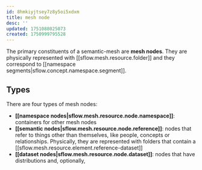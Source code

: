 ```yaml
---
id: 8hmkiyjtsey7z8y5oi5xdxm
title: mesh node
desc: ''
updated: 1751088025073
created: 1750999795528
---
```


The primary constituents of a semantic-mesh are **mesh nodes**. They are physically represented with [[sflow.mesh.resource.folder]] and they correspond to [[namespace segments|sflow.concept.namespace.segment]].

## Types

There are four types of mesh nodes:

- **[[namespace nodes|sflow.mesh.resource.node.namespace]]**: containers for other mesh nodes
- **[[semantic nodes|sflow.mesh.resource.node.reference]]**: nodes that refer to things other than themselves, like people, concepts or relationships. Physically, they are represented with folders that contain a [[sflow.mesh.resource.element.reference-dataset]]
- **[[dataset nodes|sflow.mesh.resource.node.dataset]]**: nodes that have distributions and, optionally, 